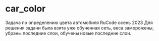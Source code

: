 # car_color
Задача по определению цвета автомобиля RuCode осень 2023 
Для решения задачи была взята уже обученная сеть, веса заморожены, убраны последние слои, обучены новые последние слои.   
